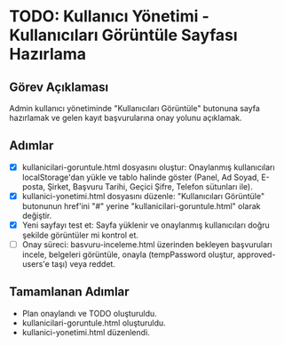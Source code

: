 # TODO: Kullanıcı Yönetimi - Kullanıcıları Görüntüle Sayfası Hazırlama

## Görev Açıklaması
Admin kullanıcı yönetiminde "Kullanıcıları Görüntüle" butonuna sayfa hazırlamak ve gelen kayıt başvurularına onay yolunu açıklamak.

## Adımlar
- [x] kullanicilari-goruntule.html dosyasını oluştur: Onaylanmış kullanıcıları localStorage'dan yükle ve tablo halinde göster (Panel, Ad Soyad, E-posta, Şirket, Başvuru Tarihi, Geçici Şifre, Telefon sütunları ile).
- [x] kullanici-yonetimi.html dosyasını düzenle: "Kullanıcıları Görüntüle" butonunun href'ini "#" yerine "kullanicilari-goruntule.html" olarak değiştir.
- [x] Yeni sayfayı test et: Sayfa yüklenir ve onaylanmış kullanıcıları doğru şekilde görüntüler mi kontrol et.
- [ ] Onay süreci: basvuru-inceleme.html üzerinden bekleyen başvuruları incele, belgeleri görüntüle, onayla (tempPassword oluştur, approved-users'e taşı) veya reddet.

## Tamamlanan Adımlar
- Plan onaylandı ve TODO oluşturuldu.
- kullanicilari-goruntule.html oluşturuldu.
- kullanici-yonetimi.html düzenlendi.
